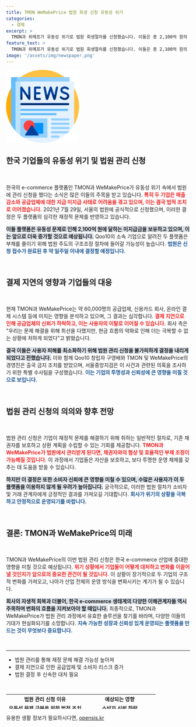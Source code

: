 ```yaml
---
title: TMON WeMakePrice 법원 회생 신청 유동성 위기
categories:
  - 경제
excerpt: >
  TMON과 위메프가 유동성 위기로 법원 회생절차를 신청했습니다. 이들은 총 2,100억 원의 미지급 빚을 안고 있으며, 6만 개의 거래업체에 심각한 영향을 미칠 전망입니다. 고삐 풀린 금융위기 속, 이들은 피해 최소화를 위해 손을 든 상황입니다.
feature_text: >
  TMON과 위메프가 유동성 위기로 법원 회생절차를 신청했습니다. 이들은 총 2,100억 원의 미지급 빚을 안고 있으며, 6만 개의 거래업체에 심각한 영향을 미칠 전망입니다. 고삐 풀린 금융위기 속, 이들은 피해 최소화를 위해 손을 든 상황입니다.
image: '/assets/img/newspaper.png'
---
```


<p><img src="/assets/img/newspaper.png" alt="kimp 속보" /></p>

<h2 data-ke-size="size26">한국 기업들의 유동성 위기 및 법원 관리 신청</h2>

<p data-ke-size="size16">&nbsp;</p>

<p>한국의 e-commerce 플랫폼인 TMON과 WeMakePrice가 유동성 위기 속에서 법원에 관리 신청을 했다는 소식은 많은 이들의 주목을 받고 있습니다. <b><span style="color: #ee2323;">특히 두 기업은 매출 감소와 공급업체에 대한 지급 미지급 사태로 어려움을 겪고 있으며, 이는 결국 법적 조치로 이어졌습니다.</span></b> 2021년 7월 29일, 서울의 법원에 공식적으로 신청했으며, 이러한 결정은 두 플랫폼의 심각한 재정적 문제를 반영하고 있습니다.</p>

<p><b><span style="background-color: #21538527;">이들 플랫폼은 유동성 문제로 인해 2,100억 원에 달하는 미지급금을 보유하고 있으며, 이는 앞으로 더욱 증가할 것으로 예상됩니다.</span></b> Qoo10의 소속 기업으로 알려진 두 플랫폼은 부채를 줄이기 위해 법원 주도의 구조조정 절차에 들어갈 가능성이 높습니다. <b><span style="color: #1a5490;">법원은 신청 접수가 완료된 후 약 일주일 이내에 결정할 예정입니다.</span></b></p>

<p data-ke-size="size16">&nbsp;</p>

<h2 data-ke-size="size26">결제 지연의 영향과 기업들의 대응</h2>

<p data-ke-size="size16">&nbsp;</p>

<p>현재 TMON과 WeMakePrice는 약 60,000명의 공급업체, 신용카드 회사, 온라인 결제 시스템 등에 미치는 영향을 분석하고 있으며, 그 결과는 심각합니다. <b><span style="color: #ee2323;">결제 지연으로 인해 공급업체의 신뢰가 하락하고, 이는 사용자의 이탈로 이어질 수 있습니다.</span></b> 회사 측은 "우리는 문제 해결을 위해 최선을 다했지만, 현금 흐름의 악화로 인해 더는 극복할 수 없는 상황에 처하게 되었다"고 밝혔습니다.</p>

<p><b><span style="background-color: #21538527;">결국 이들은 사용자 피해를 최소화하기 위해 법원 관리 신청을 불가피하게 결정을 내리게 되었다고 전했습니다.</span></b> 이와 함께 Qoo10 창립자 구영배와 TMON 및 WeMakePrice의 경영진은 출국 금지 조치를 받았으며, 서울중앙지검은 이 사건과 관련된 의혹을 조사하기 위한 특별 수사팀을 구성했습니다. <b><span style="color: #1a5490;">이는 기업의 투명성과 신뢰성에 큰 영향을 미칠 것으로 보입니다.</span></b></p>

<p data-ke-size="size16">&nbsp;</p>

<h2 data-ke-size="size26">법원 관리 신청의 의의와 향후 전망</h2>

<p data-ke-size="size16">&nbsp;</p>

<p>법원 관리 신청은 기업이 재정적 문제를 해결하기 위해 취하는 일반적인 절차로, 기존 채권자를 보호하고 상환 계획을 수립할 수 있는 기회를 제공합니다. <b><span style="color: #ee2323;">TMON과 WeMakePrice가 법원에서 관리받게 된다면, 채권자와의 협상 및 효율적인 부채 조정이 가능해질 것입니다.</span></b> 이 과정에서 기업들은 자산을 보호하고, 보다 투명한 운영 체제를 갖추는 데 도움을 받을 수 있습니다.</p>

<p><b><span style="background-color: #21538527;">하지만 이 결정은 또한 소비자 신뢰에 큰 영향을 미칠 수 있으며, 수많은 사용자가 이 두 플랫폼을 이용하지 않게 될 우려가 높아집니다.</span></b> 궁극적으로, 이러한 법원 절차가 소비자 및 거래 관계자에게 긍정적인 결과를 가져오길 기대합니다. <b><span style="color: #1a5490;">회사가 위기의 상황을 극복하고 안정적으로 운영되기를 바랍니다.</span></b></p>

<p data-ke-size="size16">&nbsp;</p>

<h2 data-ke-size="size26">결론: TMON과 WeMakePrice의 미래</h2>

<p data-ke-size="size16">&nbsp;</p>

<p>TMON과 WeMakePrice의 이번 법원 관리 신청은 한국 e-commerce 산업에 중대한 영향을 미칠 것으로 예상됩니다. <b><span style="color: #ee2323;">위기 상황에서 기업들이 어떻게 대처하고 변화를 이끌어낼 것인지가 앞으로의 중요한 관건이 될 것입니다.</span></b> 이 상황이 장기적으로 두 기업의 구조적 변화를 가져오고, 나아가 산업 전체의 운영 방식을 변화시키는 계기가 될 수 있습니다.</p>

<p><b><span style="background-color: #21538527;">회사의 자생적 회복과 더불어, 한국 e-commerce 생태계의 다양한 이해관계자들 역시 주목하며 변화의 흐름을 지켜보아야 할 때입니다.</span></b> 최종적으로, TMON과 WeMakePrice가 법원 관리 과정에서 유효한 솔루션을 찾기를 바라며, 다양한 이들의 기대가 현실화되기를 소망합니다. <b><span style="color: #1a5490;">지속 가능한 성장과 신뢰성 있게 운영되는 플랫폼을 만드는 것이 무엇보다 중요합니다.</span></b></p>

<p data-ke-size="size16">&nbsp;</p>

<hr>

<ul>
    <li>법원 관리를 통해 재정 문제 해결 가능성 높아져</li>
    <li>결제 지연으로 인한 공급업체 및 소비자 리스크 증가</li>
    <li>법원 결정 후 신속한 대처 필요</li>
</ul>

<p data-ke-size="size16">&nbsp;</p>

<table style="width: 600px; height: 40px; border-collapse: collapse;">
    <tr>
        <td style="text-align: center; height: 17px;"><b>법원 관리 신청 이유</b></td>
        <td style="text-align: center; height: 17px;"><b>예상되는 영향</b></td>
    </tr>
    <tr>
        <td style="text-align: center; height: 17px;"><b>유동성 문제 극복을 위한 법적 조치</b></td>
        <td style="text-align: center; height: 17px;"><b>소비자 신뢰 하락</b></td>
    </tr>
    <tr>
        <td style="text-align: center; height: 17px;"><b>채무 상환 계획 수립</b></td>
        <td style="text-align: center; height: 17px;"><b>공급업체의 미래 계약 기회 감소</b></td>
    </tr>
</table>
유용한 생활 정보가 필요하시다면, <a href="https://opensis.kr" rel="dofollow">opensis.kr</a>


